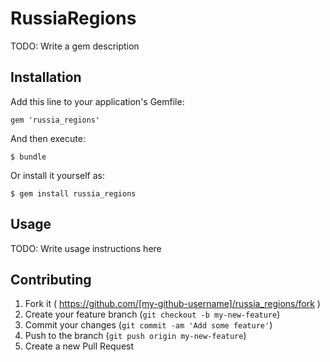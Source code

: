 # RussiaRegions

TODO: Write a gem description

## Installation

Add this line to your application's Gemfile:

    gem 'russia_regions'

And then execute:

    $ bundle

Or install it yourself as:

    $ gem install russia_regions

## Usage

TODO: Write usage instructions here

## Contributing

1. Fork it ( https://github.com/[my-github-username]/russia_regions/fork )
2. Create your feature branch (`git checkout -b my-new-feature`)
3. Commit your changes (`git commit -am 'Add some feature'`)
4. Push to the branch (`git push origin my-new-feature`)
5. Create a new Pull Request
